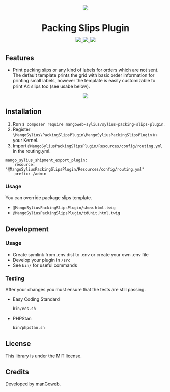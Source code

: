 <p align="center">
    <a href="https://www.mangoweb.cz/en/" target="_blank">
        <img src="https://avatars0.githubusercontent.com/u/38423357?s=200&v=4"/>
    </a>
</p>
<h1 align="center">
Packing Slips Plugin
<br />
    <a href="https://packagist.org/packages/mangoweb-sylius/sylius-packing-slips-plugin" title="License" target="_blank">
        <img src="https://img.shields.io/packagist/l/mangoweb-sylius/sylius-packing-slips-plugin.svg" />
    </a>
    <a href="https://packagist.org/packages/mangoweb-sylius/sylius-packing-slips-plugin" title="Version" target="_blank">
        <img src="https://img.shields.io/packagist/v/mangoweb-sylius/sylius-packing-slips-plugin.svg" />
    </a>
    <a href="http://travis-ci.org/mangoweb-sylius/SyliusPackingSlipsPlugin" title="Build status" target="_blank">
        <img src="https://img.shields.io/travis/mangoweb-sylius/SyliusPackingSlipsPlugin/master.svg" />
    </a>
</h1>

## Features

* Print packing slips or any kind of labels for orders which are not sent. The default template prints the grid with basic order information for printing small labels, however the template is easily customizable to print A4 slips too (see usabe below).

<p align="center">
	<img src="https://raw.githubusercontent.com/mangoweb-sylius/SyliusPackingSlipsPlugin/master/doc/admin.png"/>
</p>

## Installation

1. Run `$ composer require mangoweb-sylius/sylius-packing-slips-plugin`.
2. Register `\MangoSylius\PackingSlipsPlugin\MangoSyliusPackingSlipsPlugin` in your Kernel.
3. Import `@MangoSyliusPackingSlipsPlugin/Resources/config/routing.yml` in the routing.yml.

```
mango_sylius_shipment_export_plugin:
    resource: "@MangoSyliusPackingSlipsPlugin/Resources/config/routing.yml"
    prefix: /admin
```

### Usage

You can override package slips template.

* `@MangoSyliusPackingSlipsPlugin/show.html.twig`
* `@MangoSyliusPackingSlipsPlugin/tdUnit.html.twig`

## Development

### Usage

- Create symlink from .env.dist to .env or create your own .env file
- Develop your plugin in `/src`
- See `bin/` for useful commands

### Testing

After your changes you must ensure that the tests are still passing.
* Easy Coding Standard
  ```bash
  bin/ecs.sh
  ```
* PHPStan
  ```bash
  bin/phpstan.sh
  ```
License
-------
This library is under the MIT license.

Credits
-------
Developed by [manGoweb](https://www.mangoweb.eu/).
